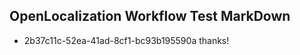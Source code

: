## OpenLocalization Workflow Test MarkDown
* 2b37c11c-52ea-41ad-8cf1-bc93b195590a 
thanks!<!--HONumber=Mar16_HO2-->
